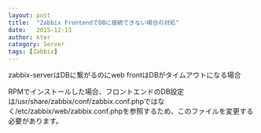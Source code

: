 ```yaml
---
layout: post
title:  "Zabbix FrontendでDBに接続できない場合の対処"
date:   2015-12-13
author: kter
category: Server
tags: [Zabbix]
---
```

zabbix-serverはDBに繋がるのにweb frontはDBがタイムアウトになる場合

RPMでインストールした場合、フロントエンドのDB設定は/usr/share/zabbix/conf/zabbix.conf.phpではなく/etc/zabbix/web/zabbix.conf.phpを参照するため、このファイルを変更する必要があります。

